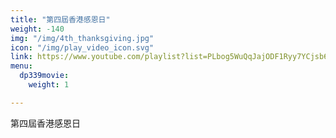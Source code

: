 ```yaml
---
title: "第四屆香港感恩日"
weight: -140
img: "/img/4th_thanksgiving.jpg"
icon: "/img/play_video_icon.svg"
link: https://www.youtube.com/playlist?list=PLbog5WuQqJajODF1Ryy7YCjsb6IuB2lLG
menu:
  dp339movie:
    weight: 1

---
```

第四屆香港感恩日
